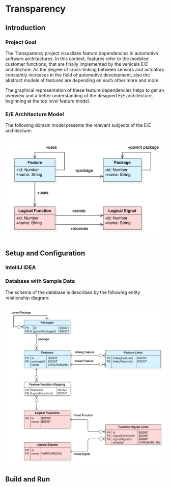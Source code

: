 # Transparency

## Introduction

### Project Goal

The Transparency project visualizes feature dependencies in automotive software architectures. In this context, features refer to the modeled customer functions, that are finally implemented by the vehicels E/E architecture. As the degree of cross-linking between sensors and actuators constantly increases in the field of automotive development, also the abstract models of features are depending on each other more and more.

The graphical representation of these feature dependencies helps to get an overview and a better understanding of the designed E/E architecture, beginning at the top level feature model. 

### E/E Architecture Model

The following domain model presents the relevant subjects of the E/E architecture:

![Domain Model](https://raw.githubusercontent.com/StefanCimander/transparency/master/doc/domain-model.png)

## Setup and Configuration 

### IntelliJ IDEA

### Database with Sample Data

The schema of the database is described by the following entity relationship diagram:

![ER Diagram](https://raw.githubusercontent.com/StefanCimander/transparency/master/doc/entity-relationship-diagram.png)

## Build and Run
